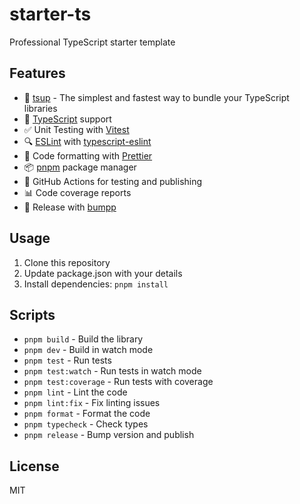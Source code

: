# starter-ts

Professional TypeScript starter template

## Features

- 🚀 [tsup](https://github.com/egoist/tsup) - The simplest and fastest way to bundle your TypeScript libraries
- 📖 [TypeScript](https://www.typescriptlang.org/) support
- ✅ Unit Testing with [Vitest](https://vitest.dev/)
- 🔍 [ESLint](https://eslint.org/) with [typescript-eslint](https://typescript-eslint.io/)
- 💅 Code formatting with [Prettier](https://prettier.io/)
- 📦 [pnpm](https://pnpm.io/) package manager
- 🔄 GitHub Actions for testing and publishing
- 📊 Code coverage reports
- 🚢 Release with [bumpp](https://github.com/antfu/bumpp)

## Usage

1. Clone this repository
2. Update package.json with your details
3. Install dependencies: `pnpm install`

## Scripts

- `pnpm build` - Build the library
- `pnpm dev` - Build in watch mode
- `pnpm test` - Run tests
- `pnpm test:watch` - Run tests in watch mode
- `pnpm test:coverage` - Run tests with coverage
- `pnpm lint` - Lint the code
- `pnpm lint:fix` - Fix linting issues
- `pnpm format` - Format the code
- `pnpm typecheck` - Check types
- `pnpm release` - Bump version and publish

## License

MIT
